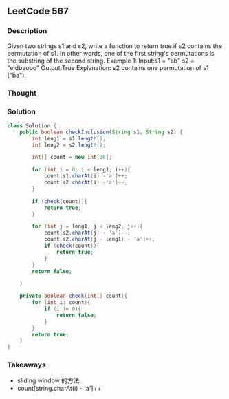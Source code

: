 ## LeetCode 567

### Description
Given two strings s1 and s2, write a function to return true if s2 contains the permutation of s1. In other words, one of the first string's permutations is the substring of the second string.
Example 1:
Input:s1 = "ab" s2 = "eidbaooo"
Output:True
Explanation: s2 contains one permutation of s1 ("ba").

### Thought


### Solution
```java
class Solution {
    public boolean checkInclusion(String s1, String s2) {
        int leng1 = s1.length();
        int leng2 = s2.length();

        int[] count = new int[26];

        for (int i = 0; i < leng1; i++){
            count[s1.charAt(i) -'a']++;
            count[s2.charAt(i) -'a']--;
        }

        if (check(count)){
            return true;
        }

        for (int j = leng1; j < leng2; j++){
            count[s2.charAt(j) - 'a']--;
            count[s2.charAt(j - leng1) - 'a']++;
            if (check(count)){
                return true;
            }
        }
        return false;

    }

    private boolean check(int[] count){
        for (int i: count){
            if (i != 0){
                return false;
            }
        }
        return true;
    }
}

```

### Takeaways
* sliding window 的方法
* count[string.charAt(i) - 'a']++
